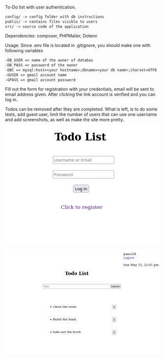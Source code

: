 To-Do list with user authentication.

    config/ -> config folder with db instructions
    public/ -> contains files visible to users
    src/ -> source code of the application

Dependencies: composer, PHPMailer, Dotenv

Usage:
Since .env file is located in .gitignore, you should make one with following variables

    -DB_USER => name of the owner of databas
    -DB_PASS => password of the owner
    -DBC => mysql:host=<your hostname>;dbname=<your db name>;charset=UTF8
    -GUSER => gmail account name
    -GPASS => gmail account password

Fill out the form for registration with your credentials, email will be sent to email address given.
After clicking the link account is verified and you can log in.


Todos can be removed after they are completed.
What is left, is to do some tests, add guest user, limit the number of users that can use one username and add screenshots, as well as make the site more pretty.
  
   ![Alt text](public/view/includes/login.png "Login page")
  
 
  ![Alt text](public/view/includes/todo_page.png "Login page")
